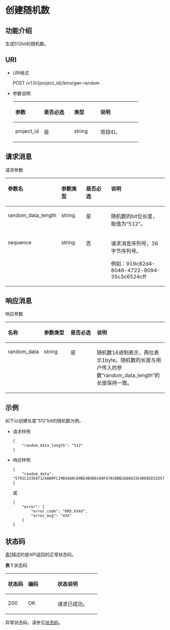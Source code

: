 # 创建随机数<a name="dew_02_0019"></a>

## 功能介绍<a name="s1731a14fb0144c79bf0fa90c694f34f7"></a>

生成512bit的随机数。

## URI<a name="se70c3e5518a04f60b06032524dddfef4"></a>

-   URI格式

    POST /v1.0/\{project\_id\}/kms/gen-random

-   参数说明

    <a name="t982da1e0196d4ec1a28d1fbff2cc8191"></a>
    <table><thead align="left"><tr id="r6e963322c1e740d181726d2f0e91df5a"><th class="cellrowborder" valign="top" width="22.74227422742274%" id="mcps1.1.5.1.1"><p id="a3b5bbe5a7f644fd3a74cecbfb3f7ed60"><a name="a3b5bbe5a7f644fd3a74cecbfb3f7ed60"></a><a name="a3b5bbe5a7f644fd3a74cecbfb3f7ed60"></a>参数</p>
    </th>
    <th class="cellrowborder" valign="top" width="24.062406240624064%" id="mcps1.1.5.1.2"><p id="ad98d2f62bd064b4e96ea922645197c24"><a name="ad98d2f62bd064b4e96ea922645197c24"></a><a name="ad98d2f62bd064b4e96ea922645197c24"></a>是否必选</p>
    </th>
    <th class="cellrowborder" valign="top" width="20.862086208620862%" id="mcps1.1.5.1.3"><p id="a3becf0b3aec9468984c2efc8d5abbea5"><a name="a3becf0b3aec9468984c2efc8d5abbea5"></a><a name="a3becf0b3aec9468984c2efc8d5abbea5"></a>类型</p>
    </th>
    <th class="cellrowborder" valign="top" width="32.33323332333234%" id="mcps1.1.5.1.4"><p id="a6bb6f1fe56a2454982832e8d56d354d8"><a name="a6bb6f1fe56a2454982832e8d56d354d8"></a><a name="a6bb6f1fe56a2454982832e8d56d354d8"></a>说明</p>
    </th>
    </tr>
    </thead>
    <tbody><tr id="r69bf37b65d3f446eab7b3f4d1b2fcec0"><td class="cellrowborder" valign="top" width="22.74227422742274%" headers="mcps1.1.5.1.1 "><p id="ae42d73592f58424ea93a11e52d2478dd"><a name="ae42d73592f58424ea93a11e52d2478dd"></a><a name="ae42d73592f58424ea93a11e52d2478dd"></a>project_id</p>
    </td>
    <td class="cellrowborder" valign="top" width="24.062406240624064%" headers="mcps1.1.5.1.2 "><p id="a56440c0f0ae34ba3b8033d1247673984"><a name="a56440c0f0ae34ba3b8033d1247673984"></a><a name="a56440c0f0ae34ba3b8033d1247673984"></a>是</p>
    </td>
    <td class="cellrowborder" valign="top" width="20.862086208620862%" headers="mcps1.1.5.1.3 "><p id="a1a4a71c11a4a45a58d0de2fbe009e9d9"><a name="a1a4a71c11a4a45a58d0de2fbe009e9d9"></a><a name="a1a4a71c11a4a45a58d0de2fbe009e9d9"></a>string</p>
    </td>
    <td class="cellrowborder" valign="top" width="32.33323332333234%" headers="mcps1.1.5.1.4 "><p id="a1314869d2dc147b38461e037d622f7b4"><a name="a1314869d2dc147b38461e037d622f7b4"></a><a name="a1314869d2dc147b38461e037d622f7b4"></a>项目ID。</p>
    </td>
    </tr>
    </tbody>
    </table>


## 请求消息<a name="seb7b7901701247fab30a59b76f1c7f93"></a>

请求参数 

<a name="table46221022101230"></a>
<table><thead align="left"><tr id="row9315574101230"><th class="cellrowborder" valign="top" width="26.88%" id="mcps1.1.5.1.1"><p id="p16364058101230"><a name="p16364058101230"></a><a name="p16364058101230"></a>参数名</p>
</th>
<th class="cellrowborder" valign="top" width="16.54%" id="mcps1.1.5.1.2"><p id="p50420322101230"><a name="p50420322101230"></a><a name="p50420322101230"></a>参数类型</p>
</th>
<th class="cellrowborder" valign="top" width="18.42%" id="mcps1.1.5.1.3"><p id="p57514295101230"><a name="p57514295101230"></a><a name="p57514295101230"></a>是否必选</p>
</th>
<th class="cellrowborder" valign="top" width="38.16%" id="mcps1.1.5.1.4"><p id="p28146304101230"><a name="p28146304101230"></a><a name="p28146304101230"></a>说明</p>
</th>
</tr>
</thead>
<tbody><tr id="row2638193101722"><td class="cellrowborder" valign="top" width="26.88%" headers="mcps1.1.5.1.1 "><p id="p4481944111821"><a name="p4481944111821"></a><a name="p4481944111821"></a>random_data_length</p>
</td>
<td class="cellrowborder" valign="top" width="16.54%" headers="mcps1.1.5.1.2 "><p id="p27493178111821"><a name="p27493178111821"></a><a name="p27493178111821"></a>string</p>
</td>
<td class="cellrowborder" valign="top" width="18.42%" headers="mcps1.1.5.1.3 "><p id="p12354932111821"><a name="p12354932111821"></a><a name="p12354932111821"></a>是</p>
</td>
<td class="cellrowborder" valign="top" width="38.16%" headers="mcps1.1.5.1.4 "><p id="p61225455111821"><a name="p61225455111821"></a><a name="p61225455111821"></a>随机数的bit位长度，取值为<span class="parmvalue" id="parmvalue168171101105"><a name="parmvalue168171101105"></a><a name="parmvalue168171101105"></a>“512”</span>。</p>
</td>
</tr>
<tr id="row35142504101726"><td class="cellrowborder" valign="top" width="26.88%" headers="mcps1.1.5.1.1 "><p id="p269135101746"><a name="p269135101746"></a><a name="p269135101746"></a>sequence</p>
</td>
<td class="cellrowborder" valign="top" width="16.54%" headers="mcps1.1.5.1.2 "><p id="p21799971101746"><a name="p21799971101746"></a><a name="p21799971101746"></a>string</p>
</td>
<td class="cellrowborder" valign="top" width="18.42%" headers="mcps1.1.5.1.3 "><p id="p20967256101746"><a name="p20967256101746"></a><a name="p20967256101746"></a>否</p>
</td>
<td class="cellrowborder" valign="top" width="38.16%" headers="mcps1.1.5.1.4 "><p id="p32671918171823"><a name="p32671918171823"></a><a name="p32671918171823"></a>请求消息序列号，36字节序列号。</p>
<p id="p20626198101746"><a name="p20626198101746"></a><a name="p20626198101746"></a>例如：919c82d4-8046-4722-9094-35c3c6524cff</p>
</td>
</tr>
</tbody>
</table>

## 响应消息<a name="sfadd53a5f4714e8f87811818d62d0296"></a>

响应参数 

<a name="t98d238e10953421e84a073707024c329"></a>
<table><thead align="left"><tr id="r144a2c52c5054c6d9243eb2ef3875a21"><th class="cellrowborder" valign="top" width="21.099999999999998%" id="mcps1.1.5.1.1"><p id="a9156e0b03f054d4e8547e0787f88a51b"><a name="a9156e0b03f054d4e8547e0787f88a51b"></a><a name="a9156e0b03f054d4e8547e0787f88a51b"></a>名称</p>
</th>
<th class="cellrowborder" valign="top" width="17.11%" id="mcps1.1.5.1.2"><p id="a39360acf5daf4c01a1ebddeff5d68a1c"><a name="a39360acf5daf4c01a1ebddeff5d68a1c"></a><a name="a39360acf5daf4c01a1ebddeff5d68a1c"></a>参数类型</p>
</th>
<th class="cellrowborder" valign="top" width="17.419999999999998%" id="mcps1.1.5.1.3"><p id="a1851157c81e14d7f82db752a5737195a"><a name="a1851157c81e14d7f82db752a5737195a"></a><a name="a1851157c81e14d7f82db752a5737195a"></a>是否必选</p>
</th>
<th class="cellrowborder" valign="top" width="44.37%" id="mcps1.1.5.1.4"><p id="a0097000016b14857972b7929bcaaa038"><a name="a0097000016b14857972b7929bcaaa038"></a><a name="a0097000016b14857972b7929bcaaa038"></a>说明</p>
</th>
</tr>
</thead>
<tbody><tr id="rf212a916c502452a8e151eba2f118272"><td class="cellrowborder" valign="top" width="21.099999999999998%" headers="mcps1.1.5.1.1 "><p id="p66286535111935"><a name="p66286535111935"></a><a name="p66286535111935"></a>random_data</p>
</td>
<td class="cellrowborder" valign="top" width="17.11%" headers="mcps1.1.5.1.2 "><p id="p500278111935"><a name="p500278111935"></a><a name="p500278111935"></a>string</p>
</td>
<td class="cellrowborder" valign="top" width="17.419999999999998%" headers="mcps1.1.5.1.3 "><p id="p40522553111935"><a name="p40522553111935"></a><a name="p40522553111935"></a>是</p>
</td>
<td class="cellrowborder" valign="top" width="44.37%" headers="mcps1.1.5.1.4 "><p id="p61101369111935"><a name="p61101369111935"></a><a name="p61101369111935"></a>随机数16进制表示，两位表示1byte。随机数的长度与用户传入的参数<span class="parmname" id="parmname5315877115357"><a name="parmname5315877115357"></a><a name="parmname5315877115357"></a>“random_data_length”</span>的长度保持一致。</p>
</td>
</tr>
</tbody>
</table>

## 示例<a name="section1683920202720"></a>

如下以创建长度“512“bit的随机数为例。

-   请求样例

    ```
    {
        "random_data_length": "512"
    }
    ```

-   响应样例

    ```
    {
        "random_data": "5791C223E87124AB9FC29B5A8AC60BE4B98D168F47A58BB2A88833E40D6ED32D57E2AAB5410492EB25096873F9CE3D45E0D22F820A5AB4EEADC33A1A6AE780F1"
    }
    ```

    或

    ```
    {
        "error": {
            "error_code": "KMS.XXXX",
            "error_msg": "XXX"
        }
    }
    ```


## 状态码<a name="section12126152083712"></a>

[表1](#dew_02_0012_zh-cn_topic_0079615001_table20596071)描述的是API返回的正常状态码。

**表 1**  状态码

<a name="dew_02_0012_zh-cn_topic_0079615001_table20596071"></a>
<table><thead align="left"><tr id="dew_02_0012_zh-cn_topic_0079615001_row9746163"><th class="cellrowborder" valign="top" width="22%" id="mcps1.2.4.1.1"><p id="dew_02_0012_p57545694203043"><a name="dew_02_0012_p57545694203043"></a><a name="dew_02_0012_p57545694203043"></a>状态码</p>
</th>
<th class="cellrowborder" valign="top" width="32%" id="mcps1.2.4.1.2"><p id="dew_02_0012_p4531342288"><a name="dew_02_0012_p4531342288"></a><a name="dew_02_0012_p4531342288"></a>编码</p>
</th>
<th class="cellrowborder" valign="top" width="46%" id="mcps1.2.4.1.3"><p id="dew_02_0012_p30689603203043"><a name="dew_02_0012_p30689603203043"></a><a name="dew_02_0012_p30689603203043"></a>状态说明</p>
</th>
</tr>
</thead>
<tbody><tr id="dew_02_0012_zh-cn_topic_0079615001_row48621261"><td class="cellrowborder" valign="top" width="22%" headers="mcps1.2.4.1.1 "><p id="dew_02_0012_zh-cn_topic_0079615001_p46008046"><a name="dew_02_0012_zh-cn_topic_0079615001_p46008046"></a><a name="dew_02_0012_zh-cn_topic_0079615001_p46008046"></a>200</p>
</td>
<td class="cellrowborder" valign="top" width="32%" headers="mcps1.2.4.1.2 "><p id="dew_02_0012_p7538425819"><a name="dew_02_0012_p7538425819"></a><a name="dew_02_0012_p7538425819"></a>OK</p>
</td>
<td class="cellrowborder" valign="top" width="46%" headers="mcps1.2.4.1.3 "><p id="dew_02_0012_zh-cn_topic_0079615001_p35664277"><a name="dew_02_0012_zh-cn_topic_0079615001_p35664277"></a><a name="dew_02_0012_zh-cn_topic_0079615001_p35664277"></a>请求已成功。</p>
</td>
</tr>
</tbody>
</table>

异常状态码，请参见[状态码](状态码.md)。

